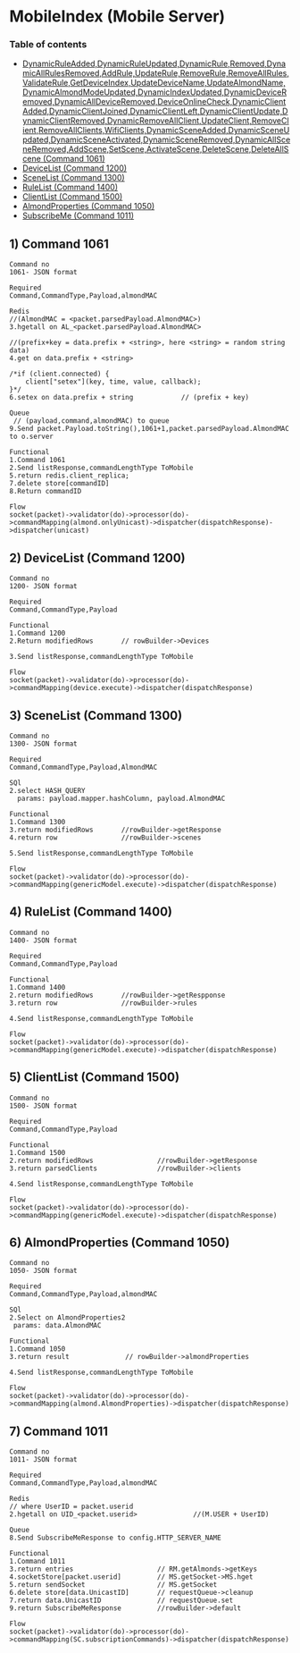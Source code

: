 # MobileIndex (Mobile Server)
### Table of contents
- [DynamicRuleAdded,DynamicRuleUpdated,DynamicRule,Removed,DynamicAllRulesRemoved,AddRule,UpdateRule,RemoveRule,RemoveAllRules,ValidateRule,GetDeviceIndex,UpdateDeviceName,UpdateAlmondName,DynamicAlmondModeUpdated,DynamicIndexUpdated,DynamicDeviceRemoved,DynamicAllDeviceRemoved,DeviceOnlineCheck,DynamicClientAdded,DynamicClientJoined,DynamicClientLeft,DynamicClientUpdate,DynamicClientRemoved,DynamicRemoveAllClient,UpdateClient,RemoveClient,RemoveAllClients,WifiClients,DynamicSceneAdded,DynamicSceneUpdated,DynamicSceneActivated,DynamicSceneRemoved,DynamicAllSceneRemoved,AddScene,SetScene,ActivateScene,DeleteScene,DeleteAllScene (Command 1061)](#1061) 
- [DeviceList (Command 1200)](#1200)
- [SceneList (Command 1300)](#1300)
- [RuleList (Command 1400)](#1400)
- [ClientList (Command 1500)](#1500)
- [AlmondProperties (Command 1050)](#1050)
- [SubscribeMe (Command 1011)](1011)

<a name="1061"></a>
## 1) Command 1061
    Command no 
    1061- JSON format
 
    Required 
    Command,CommandType,Payload,almondMAC

    Redis
    //(AlmondMAC = <packet.parsedPayload.AlmondMAC>)
    3.hgetall on AL_<packet.parsedPayload.AlmondMAC>
    
    //(prefix+key = data.prefix + <string>, here <string> = random string data)
    4.get on data.prefix + <string>

    /*if (client.connected) {
        client["setex"](key, time, value, callback);
    }*/
    6.setex on data.prefix + string            // (prefix + key)

    Queue
     // (payload,command,almondMAC) to queue
    9.Send packet.Payload.toString(),1061+1,packet.parsedPayload.AlmondMAC to o.server

    Functional 
    1.Command 1061
    2.Send listResponse,commandLengthType ToMobile
    5.return redis.client_replica;
    7.delete store[commandID]
    8.Return commandID

    Flow
    socket(packet)->validator(do)->processor(do)->commandMapping(almond.onlyUnicast)->dispatcher(dispatchResponse)->dispatcher(unicast)

<a name="1200"></a>
## 2) DeviceList (Command 1200)
    Command no 
    1200- JSON format
 
    Required 
    Command,CommandType,Payload

    Functional 
    1.Command 1200
    2.Return modifiedRows       // rowBuilder->Devices

    3.Send listResponse,commandLengthType ToMobile
    
    Flow
    socket(packet)->validator(do)->processor(do)->commandMapping(device.execute)->dispatcher(dispatchResponse)

<a name="1300"></a>
## 3) SceneList (Command 1300)
    Command no 
    1300- JSON format
 
    Required 
    Command,CommandType,Payload,AlmondMAC

    SQl
    2.select HASH_QUERY
      params: payload.mapper.hashColumn, payload.AlmondMAC

    Functional 
    1.Command 1300
    3.return modifiedRows       //rowBuilder->getResponse
    4.return row                //rowBuilder->scenes

    5.Send listResponse,commandLengthType ToMobile
    
    Flow
    socket(packet)->validator(do)->processor(do)->commandMapping(genericModel.execute)->dispatcher(dispatchResponse)

<a name="1400"></a>
## 4) RuleList (Command 1400)
    Command no 
    1400- JSON format
 
    Required 
    Command,CommandType,Payload

    Functional 
    1.Command 1400
    2.return modifiedRows       //rowBuilder->getRespponse
    3.return row                //rowBuilder->rules

    4.Send listResponse,commandLengthType ToMobile
    
    Flow
    socket(packet)->validator(do)->processor(do)->commandMapping(genericModel.execute)->dispatcher(dispatchResponse)

<a name="1500"></a>
## 5) ClientList (Command 1500)
    Command no 
    1500- JSON format
 
    Required 
    Command,CommandType,Payload

    Functional 
    1.Command 1500
    2.return modifiedRows                //rowBuilder->getResponse
    3.return parsedClients               //rowBuilder->clients

    4.Send listResponse,commandLengthType ToMobile
    
    Flow
    socket(packet)->validator(do)->processor(do)->commandMapping(genericModel.execute)->dispatcher(dispatchResponse)

<a name="1050"></a>
## 6) AlmondProperties (Command 1050) 
    Command no
    1050- JSON format 

    Required
    Command,CommandType,Payload,almondMAC

    SQl
    2.Select on AlmondProperties2
     params: data.AlmondMAC

    Functional
    1.Command 1050
    3.return result              // rowBuilder->almondProperties

    4.Send listResponse,commandLengthType ToMobile

    Flow 
    socket(packet)->validator(do)->processor(do)->commandMapping(almond.AlmondProperties)->dispatcher(dispatchResponse)

<a name="1011"></a>
## 7) Command 1011 
    Command no
    1011- JSON format 

    Required
    Command,CommandType,Payload,almondMAC

    Redis 
    // where UserID = packet.userid
    2.hgetall on UID_<packet.userid>              //(M.USER + UserID)
 
    Queue
    8.Send SubscribeMeResponse to config.HTTP_SERVER_NAME
     
    Functional
    1.Command 1011
    3.return entries                     // RM.getAlmonds->getKeys
    4.socketStore[packet.userid]         // MS.getSocket->MS.hget
    5.return sendSocket                  // MS.getSocket
    6.delete store[data.UnicastID]       // requestQueue->cleanup
    7.return data.UnicastID              // requestQueue.set  
    9.return SubscribeMeResponse         //rowBuilder->default

    Flow 
    socket(packet)->validator(do)->processor(do)->commandMapping(SC.subscriptionCommands)->dispatcher(dispatchResponse)

